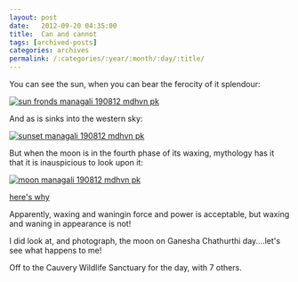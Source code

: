```yaml
---
layout: post
date:	2012-09-20 04:35:00
title:  Can and cannot
tags: [archived-posts]
categories: archives
permalink: /:categories/:year/:month/:day/:title/
---
```

You can see the sun, when you can bear the ferocity of it splendour:

<a href="http://s1264.photobucket.com/albums/jj483/mnypx/?action=view&amp;current=P1080162_zpsd3a5d92a.jpg" target="_blank"><img src="http://i1264.photobucket.com/albums/jj483/mnypx/P1080162_zpsd3a5d92a.jpg" border="0" alt="sun fronds managali 190812 mdhvn pk"></a>

And as is sinks into the western sky:

<a href="http://s1264.photobucket.com/albums/jj483/mnypx/?action=view&amp;current=P1080167_zpsa5807bbf.jpg" target="_blank"><img src="http://i1264.photobucket.com/albums/jj483/mnypx/P1080167_zpsa5807bbf.jpg" border="0" alt="sunset managali 190812 mdhvn pk"></a>


But when the moon is in the fourth phase of its waxing, mythology has it that it is inauspicious to look upon it:


<a href="http://s1264.photobucket.com/albums/jj483/mnypx/?action=view&amp;current=P1080155_zps15b82a63.jpg" target="_blank"><img src="http://i1264.photobucket.com/albums/jj483/mnypx/P1080155_zps15b82a63.jpg" border="0" alt="moon managali 190812 mdhvn pk"></a>


<a href="http://www.bhriguashram.org/ver3/ganesh.php"> here's why </a>

Apparently, waxing and waningin force and power is acceptable, but waxing and waning in appearance is not!

I did look at, and photograph, the moon on Ganesha Chathurthi day....let's see what happens to me!

Off to the Cauvery Wildlife Sanctuary for the day, with 7 others.
